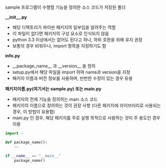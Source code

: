 sample 프로그램이 수행할 기능을 정의한 소스 코드가 저장된 폴더

**\_\_init\_\_.py**
- 해당 디렉토리가 파이썬 패키지의 일부임을 알려주는 역할
- 이 파일이 없다면 패키지의 구성 요소로 인식되지 않음
- python 3.3 이상에서는 없어도 된다고 하나, 하위 호환을 위해 유지 권장
- 보통의 경우 비워두나, import 항목을 지정하기도 함

**info.py**
- \_\_package\_name\_\_ 과 \_\_version\_\_ 을 정의
- setup.py에서 해당 파일을 import 하여 name과 version을 지정
- 패키지 이름과 버전 정보를 사용하며, 빈번한 수정이 있는 경우 유용

**패키지이름.py(여기서는 sample.py) 또는 main.py**
- 패키지의 전체 기능을 정의하는 main 소스 코드
- 패키지의 이름으로 정의하는 것이 권장 사항 (다른 패키지에 라이브러리로 사용되는 경우, 이 방법이 유용함)
- main.py 인 경우, 해당 패키지를 주로 실행 목적으로 사용하는 것이 주 용도인 경우 이용
```python
import ~

def package_name():
	~~

if __name__ == "__main__"
	package_name()
```
